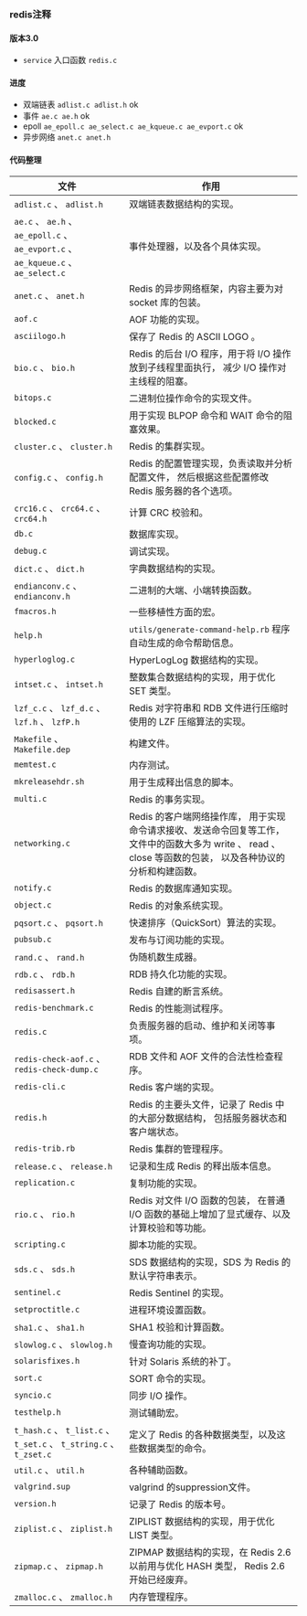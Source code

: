 ### redis注释

#### 版本3.0 

- `service` 入口函数 `redis.c`

#### 进度

- 双端链表 `adlist.c adlist.h` ok
- 事件 `ae.c ae.h` ok
- epoll `ae_epoll.c ae_select.c ae_kqueue.c ae_evport.c` ok
- 异步网络 `anet.c anet.h`

#### 代码整理

| 文件                                                         | 作用                                                         |
| ------------------------------------------------------------ | ------------------------------------------------------------ |
| `adlist.c` 、 `adlist.h`                                     | 双端链表数据结构的实现。                                     |
| `ae.c` 、 `ae.h` 、 `ae_epoll.c` 、 `ae_evport.c` 、 `ae_kqueue.c` 、 `ae_select.c` | 事件处理器，以及各个具体实现。                               |
| `anet.c` 、 `anet.h`                                         | Redis 的异步网络框架，内容主要为对 socket 库的包装。         |
| `aof.c`                                                      | AOF 功能的实现。                                             |
| `asciilogo.h`                                                | 保存了 Redis 的 ASCII LOGO 。                                |
| `bio.c` 、 `bio.h`                                           | Redis 的后台 I/O 程序，用于将 I/O 操作放到子线程里面执行， 减少 I/O 操作对主线程的阻塞。 |
| `bitops.c`                                                   | 二进制位操作命令的实现文件。                                 |
| `blocked.c`                                                  | 用于实现 BLPOP 命令和 WAIT 命令的阻塞效果。                  |
| `cluster.c` 、 `cluster.h`                                   | Redis 的集群实现。                                           |
| `config.c` 、 `config.h`                                     | Redis 的配置管理实现，负责读取并分析配置文件， 然后根据这些配置修改 Redis 服务器的各个选项。 |
| `crc16.c` 、 `crc64.c` 、 `crc64.h`                          | 计算 CRC 校验和。                                            |
| `db.c`                                                       | 数据库实现。                                                 |
| `debug.c`                                                    | 调试实现。                                                   |
| `dict.c` 、 `dict.h`                                         | 字典数据结构的实现。                                         |
| `endianconv.c` 、 `endianconv.h`                             | 二进制的大端、小端转换函数。                                 |
| `fmacros.h`                                                  | 一些移植性方面的宏。                                         |
| `help.h`                                                     | `utils/generate-command-help.rb` 程序自动生成的命令帮助信息。 |
| `hyperloglog.c`                                              | HyperLogLog 数据结构的实现。                                 |
| `intset.c` 、 `intset.h`                                     | 整数集合数据结构的实现，用于优化 SET 类型。                  |
| `lzf_c.c` 、 `lzf_d.c` 、 `lzf.h` 、 `lzfP.h`                | Redis 对字符串和 RDB 文件进行压缩时使用的 LZF 压缩算法的实现。 |
| `Makefile` 、 `Makefile.dep`                                 | 构建文件。                                                   |
| `memtest.c`                                                  | 内存测试。                                                   |
| `mkreleasehdr.sh`                                            | 用于生成释出信息的脚本。                                     |
| `multi.c`                                                    | Redis 的事务实现。                                           |
| `networking.c`                                               | Redis 的客户端网络操作库， 用于实现命令请求接收、发送命令回复等工作， 文件中的函数大多为 write 、 read 、 close 等函数的包装， 以及各种协议的分析和构建函数。 |
| `notify.c`                                                   | Redis 的数据库通知实现。                                     |
| `object.c`                                                   | Redis 的对象系统实现。                                       |
| `pqsort.c` 、 `pqsort.h`                                     | 快速排序（QuickSort）算法的实现。                            |
| `pubsub.c`                                                   | 发布与订阅功能的实现。                                       |
| `rand.c` 、 `rand.h`                                         | 伪随机数生成器。                                             |
| `rdb.c` 、 `rdb.h`                                           | RDB 持久化功能的实现。                                       |
| `redisassert.h`                                              | Redis 自建的断言系统。                                       |
| `redis-benchmark.c`                                          | Redis 的性能测试程序。                                       |
| `redis.c`                                                    | 负责服务器的启动、维护和关闭等事项。                         |
| `redis-check-aof.c` 、 `redis-check-dump.c`                  | RDB 文件和 AOF 文件的合法性检查程序。                        |
| `redis-cli.c`                                                | Redis 客户端的实现。                                         |
| `redis.h`                                                    | Redis 的主要头文件，记录了 Redis 中的大部分数据结构， 包括服务器状态和客户端状态。 |
| `redis-trib.rb`                                              | Redis 集群的管理程序。                                       |
| `release.c` 、 `release.h`                                   | 记录和生成 Redis 的释出版本信息。                            |
| `replication.c`                                              | 复制功能的实现。                                             |
| `rio.c` 、 `rio.h`                                           | Redis 对文件 I/O 函数的包装， 在普通 I/O 函数的基础上增加了显式缓存、以及计算校验和等功能。 |
| `scripting.c`                                                | 脚本功能的实现。                                             |
| `sds.c` 、 `sds.h`                                           | SDS 数据结构的实现，SDS 为 Redis 的默认字符串表示。          |
| `sentinel.c`                                                 | Redis Sentinel 的实现。                                      |
| `setproctitle.c`                                             | 进程环境设置函数。                                           |
| `sha1.c` 、 `sha1.h`                                         | SHA1 校验和计算函数。                                        |
| `slowlog.c` 、 `slowlog.h`                                   | 慢查询功能的实现。                                           |
| `solarisfixes.h`                                             | 针对 Solaris 系统的补丁。                                    |
| `sort.c`                                                     | SORT 命令的实现。                                            |
| `syncio.c`                                                   | 同步 I/O 操作。                                              |
| `testhelp.h`                                                 | 测试辅助宏。                                                 |
| `t_hash.c` 、 `t_list.c` 、 `t_set.c` 、 `t_string.c` 、 `t_zset.c` | 定义了 Redis 的各种数据类型，以及这些数据类型的命令。        |
| `util.c` 、 `util.h`                                         | 各种辅助函数。                                               |
| `valgrind.sup`                                               | valgrind 的suppression文件。                                 |
| `version.h`                                                  | 记录了 Redis 的版本号。                                      |
| `ziplist.c` 、 `ziplist.h`                                   | ZIPLIST 数据结构的实现，用于优化 LIST 类型。                 |
| `zipmap.c` 、 `zipmap.h`                                     | ZIPMAP 数据结构的实现，在 Redis 2.6 以前用与优化 HASH 类型， Redis 2.6 开始已经废弃。 |
| `zmalloc.c` 、 `zmalloc.h`                                   | 内存管理程序。                                               |